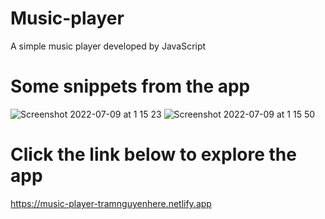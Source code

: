 # Music-player
A simple music player developed by JavaScript


# Some snippets from the app
![Screenshot 2022-07-09 at 1 15 23](https://user-images.githubusercontent.com/57455557/178076923-27d5049d-f36a-4251-aac8-9c2c495eeefc.png)
![Screenshot 2022-07-09 at 1 15 50](https://user-images.githubusercontent.com/57455557/178076956-a532111d-72de-4a3b-a707-51fcd07892fd.png)


# Click the link below to explore the app
https://music-player-tramnguyenhere.netlify.app
